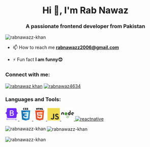 <h1 align="center">Hi 👋, I'm Rab Nawaz</h1>
<h3 align="center">A passionate frontend developer from Pakistan</h3>

<p align="left"> <img src="https://komarev.com/ghpvc/?username=rabnawazz-khan&label=Profile%20views&color=0e75b6&style=flat" alt="rabnawazz-khan" /> </p>

- 📫 How to reach me **rabnawazz2006@gmail.com**

- ⚡ Fun fact **I am funny😊**

<h3 align="left">Connect with me:</h3>
<p align="left">
<a href="https://fb.com/rabnawaz khan" target="blank"><img align="center" src="https://raw.githubusercontent.com/rahuldkjain/github-profile-readme-generator/master/src/images/icons/Social/facebook.svg" alt="rabnawaz khan" height="30" width="40" /></a>
<a href="https://instagram.com/rabnawaz4634" target="blank"><img align="center" src="https://raw.githubusercontent.com/rahuldkjain/github-profile-readme-generator/master/src/images/icons/Social/instagram.svg" alt="rabnawaz4634" height="30" width="40" /></a>
</p>

<h3 align="left">Languages and Tools:</h3>
<p align="left"> <a href="https://getbootstrap.com" target="_blank" rel="noreferrer"> <img src="https://raw.githubusercontent.com/devicons/devicon/master/icons/bootstrap/bootstrap-plain-wordmark.svg" alt="bootstrap" width="40" height="40"/> </a> <a href="https://www.w3schools.com/css/" target="_blank" rel="noreferrer"> <img src="https://raw.githubusercontent.com/devicons/devicon/master/icons/css3/css3-original-wordmark.svg" alt="css3" width="40" height="40"/> </a> <a href="https://www.w3.org/html/" target="_blank" rel="noreferrer"> <img src="https://raw.githubusercontent.com/devicons/devicon/master/icons/html5/html5-original-wordmark.svg" alt="html5" width="40" height="40"/> </a> <a href="https://developer.mozilla.org/en-US/docs/Web/JavaScript" target="_blank" rel="noreferrer"> <img src="https://raw.githubusercontent.com/devicons/devicon/master/icons/javascript/javascript-original.svg" alt="javascript" width="40" height="40"/> </a> <a href="https://nodejs.org" target="_blank" rel="noreferrer"> <img src="https://raw.githubusercontent.com/devicons/devicon/master/icons/nodejs/nodejs-original-wordmark.svg" alt="nodejs" width="40" height="40"/> </a> <a href="https://reactnative.dev/" target="_blank" rel="noreferrer"> <img src="https://reactnative.dev/img/header_logo.svg" alt="reactnative" width="40" height="40"/> </a> </p>

<p><img align="left" src="https://github-readme-stats.vercel.app/api/top-langs?username=rabnawazz-khan&show_icons=true&locale=en&layout=compact" alt="rabnawazz-khan" /></p>

<p>&nbsp;<img align="center" src="https://github-readme-stats.vercel.app/api?username=rabnawazz-khan&show_icons=true&locale=en" alt="rabnawazz-khan" /></p>

<p><img align="center" src="https://github-readme-streak-stats.herokuapp.com/?user=rabnawazz-khan&" alt="rabnawazz-khan" /></p>
